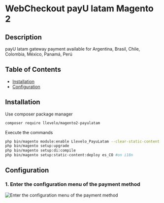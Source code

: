 WebCheckout payU latam  Magento 2
============================================================

## Description ##
payU latam gateway payment available for Argentina, Brasil, Chile, Colombia, México, Panamá, Perú

## Table of Contents

* [Installation](#installation)
* [Configuration](#configuration)


## Installation ##

Use composer package manager

```bash
composer require llevelo/magento2-payulatam
```

Execute the commands

```bash
php bin/magento module:enable Llevelo_PayuLatam --clear-static-content
php bin/magento setup:upgrade
php bin/magento setup:di:compile
php bin/magento setup:static-content:deploy es_CO #on i18n
```

## Configuration ##

### 1. Enter the configuration menu of the payment method ###
![Enter the configuration menu of the payment method](https://3.bp.blogspot.com/-5m36ATRGME4/XFI7sK7D-UI/AAAAAAAACpc/NZ0OIW6LITcWkk2Kte8y4i5BbDWLvykfgCLcBGAs/s1600/payu-latam-magento2.png)